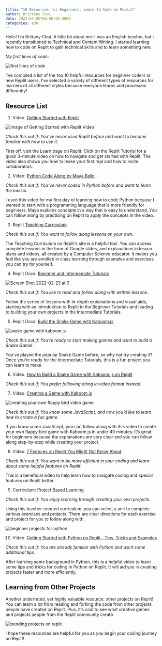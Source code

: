 ```yaml
---
title: "10 Resources for Beginners: Learn to Code on Replit"
author: Brittany Choi
date: 2022-03-05T00:00:00.000Z
categories: edu
---
```

Hello! I’m Brittany Choi. A little bit about me: I was an English teacher, but I recently transitioned to Technical and Content Writing. I started learning how to code on Replit to gain technical skills and to learn something new.

*My first lines of code:*

![first lines of code](../images/10-resources-for-beginners/goal-setting-python-practice.png)

I’ve compiled a list of the top 10 helpful resources for beginner coders or new Replit users. I’ve selected a variety of different types of resources for learners of all different styles because everyone learns and processes differently!

## Resource List
1. Video: [Getting Started with Replit](https://www.youtube.com/watch?v=Oqix86COhc4&feature=emb_logo)

![Image of Getting Started with Replit Video](../images/10-resources-for-beginners/Screen-Shot-2022-02-23-at-3.46.39-PM.png)

*Check this out if: You’ve never used Replit before and want to become familiar with how to use it.*

First off, visit the Learn page on Replit. Click on the Replit Tutorial for a quick 3-minute video on how to navigate and get started with Replit. The video also shows you how to make your first repl and how to invite collaborators.  

2. Video: [Python Code Along by Maya Bello](https://www.youtube.com/watch?v=bF_xdxYN-zw&t=147s)

*Check this out if: You’ve never coded in Python before and want to learn the basics.*

I used this video for my first day of learning how to code Python because I wanted to start with a programming language that is more friendly for beginners. Maya explains concepts in a way that is easy to understand. You can follow along by practicing on Replit to apply the concepts in the video.     

3. Replit [Teaching Curriculum](../images/10-resources-for-beginners/https://docs.replit.com/teaching-curriculum/intro-teaching-curriculum)

*Check this out if: You want to follow along lessons on your own.* 

The Teaching Curriculum on Replit’s site is a helpful tool. You can access complete lessons in the form of Google slides, and explanations in lesson plans and videos, all created by a Computer Science educator. It makes you feel like you are enrolled in class learning through examples and exercises you can try for yourself. 

4. Replit Docs: [Beginner and Intermediate Tutorials](https://docs.replit.com/tutorials/00-overview#part1)
  
![Screen Shot 2022-02-23 at 3](../images/10-resources-for-beginners/Screen-Shot-2022-02-23-at-3.35.44-PM.png)

*Check this out if: You like to read and follow along with written lessons.*

Follow the series of lessons with in-depth explanations and visual aids, starting with an introduction to Replit in the Beginner Tutorials and leading to building your own projects in the Intermediate Tutorials. 

5. Replit Docs: [Build the Snake Game with Kaboom.js](https://docs.replit.com/tutorials/21-build-snake-with-kaboom)

![snake game with kaboom.js](../images/10-resources-for-beginners/Screen-Shot-2022-02-23-at-3.57.54-PM.png)

*Check this out if: You’re ready to start making games and want to build a Snake Game!*

You’ve played the popular Snake Game before, so why not try creating it? Once you’re ready for the Intermediate Tutorials, this is a fun project you can learn to make.

6. Video: [How to Build a Snake Game with Kaboom.js on Replit](https://www.youtube.com/watch?v=IG9WPc9-Qio)

*Check this out if: You prefer following along in video format instead.*

7. Video: [Creating a Game with Kaboom.js](../images/10-resources-for-beginners/https://www.youtube.com/watch?v=hgReGsh5xVU)

![creating your own flappy bird video game](../images/10-resources-for-beginners/Screen-Shot-2022-02-23-at-3.31.26-PM.png)

*Check this out if: You know some JavaScript, and now you’d like to learn how to create a fun game.*

If you know some JavaScript, you can follow along with this video to create your own flappy bird game with Kaboom.js in under 40 minutes. It’s great for beginners because the explanations are very clear and you can follow along step-by-step while creating your project. 

8. Video: [7 Features on Replit You Might Not Know About](https://www.youtube.com/watch?v=8QbW-2mGeyE)

*Check this out if: You want to be more efficient in your coding and learn about some helpful features on Replit.* 

This is a beneficial video to help learn how to navigate coding and special features on Replit better. 

9. Curriculum: [Project Based Learning](https://replit.com/curriculum/Python-Project-Based-Learning)

*Check this out if: You enjoy learning through creating your own projects.*

Using this teacher-created curriculum, you can select a unit to complete various exercises and projects. There are clear directions for each exercise and project for you to follow along with. 

![beginner projects for python](../images/10-resources-for-beginners/Screen-Shot-2022-02-23-at-3.40.51-PM.png)

10. Video: [Getting Started with Python on Replit - Tips, Tricks and Examples](https://www.youtube.com/watch?v=VGiCFnyTRRk&t=335s)

*Check this out if: You are already familiar with Python and want some additional tips.*

After learning some background in Python, this is a helpful video to learn some tips and tricks for coding in Python on Replit. It will aid you in creating projects faster and more efficiently. 

## Learning from Other Projects

Another underrated, yet highly valuable resource: other projects on Replit! You can learn a lot from reading and forking the code from other projects people have created on Replit. Plus, it’s cool to see what creative games and projects people from the Replit community create. 

![trending projects on replit](https://blog.replit.com/images/10-resources-for-beginners/Screen-Shot-2022-02-23-at-3.33.58-PM.png)

I hope these resources are helpful for you as you begin your coding journey on Replit!
